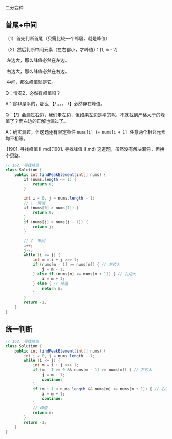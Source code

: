 二分变种

## 首尾+中间

（1）首先判断首尾（只需比较一个邻居，就是峰值）

（2）然后判断中间元素（左右都小，才峰值）：[1, n - 2]

​	左边大，那么峰值必然在左边。

​	右边大，那么峰值必然在右边。

​	中间，那么峰值就是它。

Q：情况2，必然有峰值吗？

A：除非是平的，那么 【/ 。。。 \】必然存在峰值。

Q：【\/】会漏过右边，我们走左边，但如果左边是平的呢，不就找到严格大于的峰值了？而右边的正解也漏过了。

A：确实漏过，但这题还有限定条件  `nums[i] != nums[i + 1] `任意两个相邻元素均不相等。

​	 [1901. 寻找峰值 II.md](1901. 寻找峰值 II.md) 这道题，虽然没有解决漏洞，但换个思路。

```java
// 162. 寻找峰值
class Solution {
    public int findPeakElement(int[] nums) {
        if (nums.length <= 1) {
            return 0;
        }

        int i = 0, j = nums.length - 1;
        // 1. 两端
        if (nums[0] > nums[1]) {
            return 0;
        }
        if (nums[j] > nums[j - 1]) {
            return j;
        }

        // 2. 中间
        i++;
        j--;
        while (i <= j) {
            int m = i + j >>> 1;
            if (nums[m - 1] >= nums[m]) { // 左边大
                j = m - 1;
            } else if (nums[m] <= nums[m + 1]) { // 右边大
                i = m + 1;
            } else { // 峰值
                return m;
            }
        }
        return -1;
    }
}
```

## 统一判断

```java
// 162. 寻找峰值
class Solution {
    public int findPeakElement(int[] nums) {
        int i = 0, j = nums.length - 1;
        while (i <= j) {
            int m = i + j >>> 1;
            if (m - 1 >= 0 && nums[m - 1] >= nums[m]) { // 左边大
                j = m - 1;
                continue;
            } 
            if (m + 1 < nums.length && nums[m] <= nums[m + 1]) { // 右边大
                i = m + 1;
                continue;
            }
            // 峰值
            return m;
        }
        return -1;
    }
}
```

